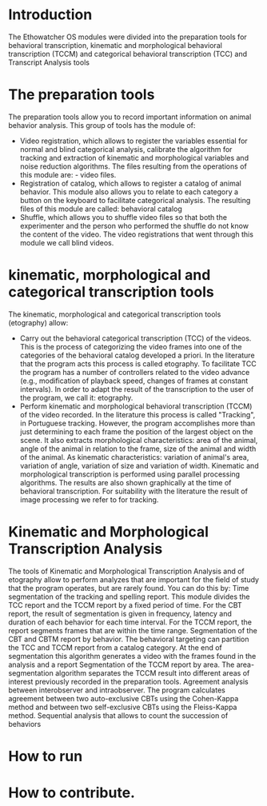 

# Introduction
The Ethowatcher OS modules were divided into the preparation tools for behavioral transcription, kinematic and morphological behavioral transcription (TCCM) and categorical behavioral transcription (TCC) and Transcript Analysis tools

# The preparation tools

The preparation tools allow you to record important information on animal behavior analysis. This group of tools has the module of:
- Video registration, which allows to register the variables essential for normal and blind categorical analysis, calibrate the algorithm for tracking and extraction of kinematic and morphological variables and noise reduction algorithms. The files resulting from the operations of this module are: - video files.
- Registration of catalog, which allows to register a catalog of animal behavior. This module also allows you to relate to each category a button on the keyboard to facilitate categorical analysis. The resulting files of this module are called: behavioral catalog
- Shuffle, which allows you to shuffle video files so that both the experimenter and the person who performed the shuffle do not know the content of the video. The video registrations that went through this module we call blind videos.

# kinematic, morphological and categorical transcription tools

The kinematic, morphological and categorical transcription tools (etography) allow:
- Carry out the behavioral categorical transcription (TCC) of the videos. This is the process of categorizing the video frames into one of the categories of the behavioral catalog developed a priori. In the literature that the program acts this process is called etography. To facilitate TCC the program has a number of controllers related to the video advance (e.g., modification of playback speed, changes of frames at constant intervals). In order to adapt the result of the transcription to the user of the program, we call it: etography.
- Perform kinematic and morphological behavioral transcription (TCCM) of the video recorded. In the literature this process is called "Tracking", in Portuguese tracking. However, the program accomplishes more than just determining to each frame the position of the largest object on the scene. It also extracts morphological characteristics: area of ​​the animal, angle of the animal in relation to the frame, size of the animal and width of the animal. As kinematic characteristics: variation of animal's area, variation of angle, variation of size and variation of width. Kinematic and morphological transcription is performed using parallel processing algorithms. The results are also shown graphically at the time of behavioral transcription. For suitability with the literature the result of image processing we refer to for tracking.

# Kinematic and Morphological Transcription Analysis

The tools of Kinematic and Morphological Transcription Analysis and of etography allow to perform analyzes that are important for the field of study that the program operates, but are rarely found. You can do this by:
Time segmentation of the tracking and spelling report. This module divides the TCC report and the TCCM report by a fixed period of time. For the CBT report, the result of segmentation is given in frequency, latency and duration of each behavior for each time interval. For the TCCM report, the report segments frames that are within the time range.
Segmentation of the CBT and CBTM report by behavior. The behavioral targeting can partition the TCC and TCCM report from a catalog category. At the end of segmentation this algorithm generates a video with the frames found in the analysis and a report
Segmentation of the TCCM report by area. The area-segmentation algorithm separates the TCCM result into different areas of interest previously recorded in the preparation tools.
Agreement analysis between interobserver and intraobserver. The program calculates agreement between two auto-exclusive CBTs using the Cohen-Kappa method and between two self-exclusive CBTs using the Fleiss-Kappa method.
Sequential analysis that allows to count the succession of behaviors

# How to run



# How to contribute.
